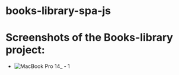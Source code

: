 # books-library-spa-js

# Screenshots of the Books-library project:

- ![MacBook Pro 14_ - 1](https://github.com/ministrov/books-library-spa-js/assets/61511030/c7d128e6-f9da-489b-9b68-7747c901365d)
